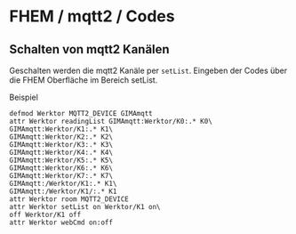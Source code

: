 # FHEM / mqtt2 / Codes

## Schalten von mqtt2 Kanälen
Geschalten werden die mqtt2 Kanäle per ```setList```. Eingeben der Codes über die FHEM Oberfläche im Bereich setList.

Beispiel

```
defmod Werktor MQTT2_DEVICE GIMAmqtt
attr Werktor readingList GIMAmqtt:Werktor/K0:.* K0\
GIMAmqtt:Werktor/K1:.* K1\
GIMAmqtt:Werktor/K2:.* K2\
GIMAmqtt:Werktor/K3:.* K3\
GIMAmqtt:Werktor/K4:.* K4\
GIMAmqtt:Werktor/K5:.* K5\
GIMAmqtt:Werktor/K6:.* K6\
GIMAmqtt:Werktor/K7:.* K7\
GIMAmqtt:/Werktor/K1:.* K1\
GIMAmqtt:/Werktor/K1/:.* K1
attr Werktor room MQTT2_DEVICE
attr Werktor setList on Werktor/K1 on\
off Werktor/K1 off
attr Werktor webCmd on:off
```
